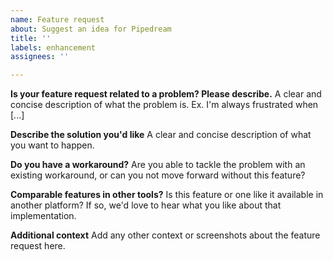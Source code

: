 ```yaml
---
name: Feature request
about: Suggest an idea for Pipedream
title: ''
labels: enhancement
assignees: ''

---
```


**Is your feature request related to a problem? Please describe.**
A clear and concise description of what the problem is. Ex. I'm always frustrated when [...]

**Describe the solution you'd like**
A clear and concise description of what you want to happen.

**Do you have a workaround?**
Are you able to tackle the problem with an existing workaround, or can you not move forward without this feature?

**Comparable features in other tools?**
Is this feature or one like it available in another platform? If so, we'd love to hear what you like about that implementation.

**Additional context**
Add any other context or screenshots about the feature request here.
